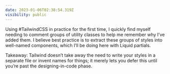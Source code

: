 ```yaml
---
date: 2023-01-06T02:38:54.319Z
visibility: public
---
```

Using #TailwindCSS in practice for the first time, I quickly find myself needing to comment groups of utility classes to help me remember why I’ve added them. I believe best practice is to extract these groups of styles into well-named components, which I’ll be doing here with Liquid partials.

Takeaway: Tailwind doesn’t take away the need to write your styles in a separate file or invent names for things; it merely lets you defer this until you’re past the designing-in-code phase.

